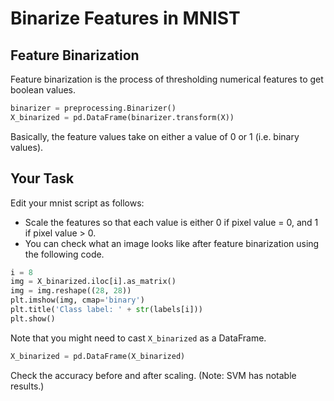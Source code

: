 # Binarize Features in MNIST

## Feature Binarization
Feature binarization is the process of thresholding numerical features to get boolean values.
```python
binarizer = preprocessing.Binarizer()
X_binarized = pd.DataFrame(binarizer.transform(X))
```
Basically, the feature values take on either a value of 0 or 1 (i.e. binary values).

## Your Task
Edit your mnist script as follows:
- Scale the features so that each value is either 0 if pixel value = 0, and 1 if pixel value > 0.
- You can check what an image looks like after feature binarization using the following code.

```python
i = 8
img = X_binarized.iloc[i].as_matrix()
img = img.reshape((28, 28))
plt.imshow(img, cmap='binary')
plt.title('Class label: ' + str(labels[i]))
plt.show()
```

Note that you might need to cast `X_binarized` as a DataFrame. 
```python
X_binarized = pd.DataFrame(X_binarized) 
```

Check the accuracy before and after scaling. (Note: SVM has notable results.)